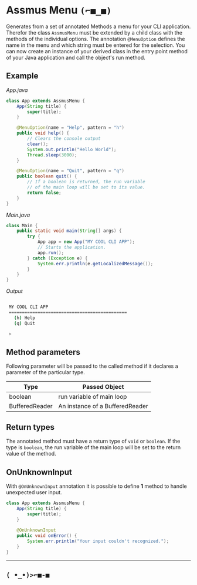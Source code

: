 # Assmus Menu `(⌐■_■)`
Generates from a set of annotated Methods a menu for your CLI application. Therefor the class `AssmusMenu` 
must be extended by a child class with the methods of the individual options. The annotation `@MenuOption` defines 
the name in the menu and which string must be entered for the selection. You can now create an instance of your 
derived class in the entry point method of your Java application and call the object's run method.

## Example
*App.java*
```java
class App extends AssmusMenu {
    App(String title) {
        super(title);
    }

    @MenuOption(name = "Help", pattern = "h")
    public void help() {
        // Clears the console output
        clear();
        System.out.println("Hello World");
        Thread.sleep(3000);
    }

    @MenuOption(name = "Quit", pattern = "q")
    public boolean quit() {
        // If a boolean is returned, the run variable
        // of the main loop will be set to its value.
        return false;
    }
}
```

*Main.java*
```java
class Main {
    public static void main(String[] args) {
        try {
            App app = new App("MY COOL CLI APP");
            // Starts the application.
            app.run();
        } catch (Exception e) {
            System.err.println(e.getLocalizedMessage());
        }
    }
}
```
*Output*
```bash

 MY COOL CLI APP
 =============================================
   (h) Help
   (q) Quit

 >
```

## Method parameters
Following parameter will be passed to the called method if 
it declares a parameter of the particular type.

| Type           | Passed Object                   |
|----------------|---------------------------------|
| boolean        | run variable of main loop       |
| BufferedReader | An instance of a BufferedReader |

## Return types
The annotated method must have a return type of `void` or `boolean`.
If the type is `boolean`, the run variable of the main loop will be
set to the return value of the method.

## OnUnknownInput
With `@OnUnknownInput` annotation it is possible to define **1** method 
to handle unexpected user input.

```java
class App extends AssmusMenu {
    App(String title) {
        super(title);
    }
    
    @OnUnknownInput
    public void onError() {
        System.err.println("Your input couldn't recognized.");
    }
}
```

---

## `( •_•)>⌐■-■`
